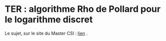 # TER : algorithme Rho de Pollard pour le logarithme discret

Le sujet, sur le site du Master CSI : [lien](https://mastercsi.labri.fr/wp-content/uploads/2018/01/TER18.pdf#16) .
